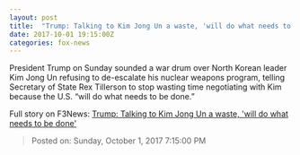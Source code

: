 ```yaml
---
layout: post
title:  "Trump: Talking to Kim Jong Un a waste, 'will do what needs to be done'"
date: 2017-10-01 19:15:00Z
categories: fox-news
---
```


President Trump on Sunday sounded a war drum over North Korean leader Kim Jong Un refusing to de-escalate his nuclear weapons program, telling Secretary of State Rex Tillerson to stop wasting time negotiating with Kim because the U.S. “will do what needs to be done.”


Full story on F3News: [Trump: Talking to Kim Jong Un a waste, 'will do what needs to be done'](http://www.f3nws.com/n/GydHTJ)

> Posted on: Sunday, October 1, 2017 7:15:00 PM
